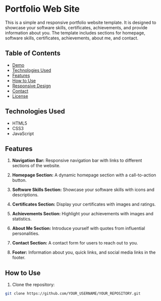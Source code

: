 # Portfolio Web Site

This is a simple and responsive portfolio website template. It is designed to showcase your software skills, certificates, achievements, and provide information about you. The template includes sections for homepage, software skills, certificates, achievements, about me, and contact.

## Table of Contents

- [Demo](#demo)
- [Technologies Used](#technologies-used)
- [Features](#features)
- [How to Use](#how-to-use)
- [Responsive Design](#responsive-design)
- [Contact](#contact)
- [License](#license)



## Technologies Used

- HTML5
- CSS3
- JavaScript

## Features

1. **Navigation Bar:** Responsive navigation bar with links to different sections of the website.

2. **Homepage Section:** A dynamic homepage section with a call-to-action button.

3. **Software Skills Section:** Showcase your software skills with icons and descriptions.

4. **Certificates Section:** Display your certificates with images and ratings.

5. **Achievements Section:** Highlight your achievements with images and statistics.

6. **About Me Section:** Introduce yourself with quotes from influential personalities.

7. **Contact Section:** A contact form for users to reach out to you.

8. **Footer:** Information about you, quick links, and social media links in the footer.

## How to Use

1. Clone the repository:

```bash
git clone https://github.com/YOUR_USERNAME/YOUR_REPOSITORY.git
